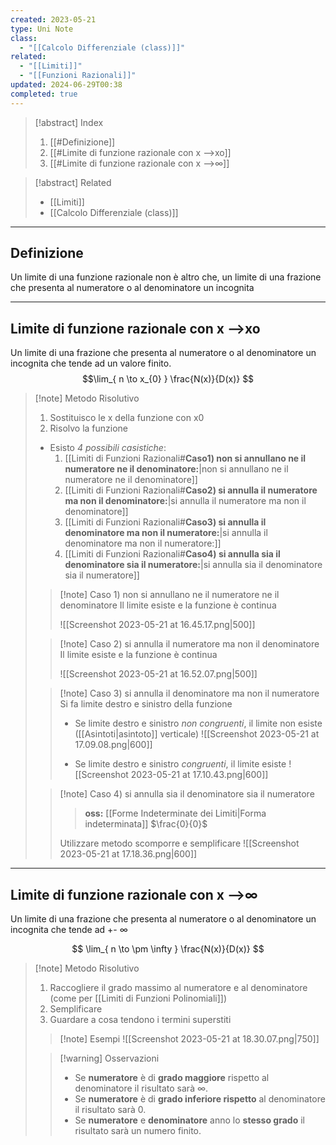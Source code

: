 ```yaml
---
created: 2023-05-21
type: Uni Note
class:
  - "[[Calcolo Differenziale (class)]]"
related:
  - "[[Limiti]]"
  - "[[Funzioni Razionali]]"
updated: 2024-06-29T00:38
completed: true
---
```

>[!abstract] Index
>1. [[#Definizione]]
>2. [[#Limite di funzione razionale con x -->xo]]
>3. [[#Limite di funzione razionale con x -->∞]]

>[!abstract] Related
>- [[Limiti]]
>- [[Calcolo Differenziale (class)]]

---
## Definizione
Un limite di una funzione razionale non è altro che, un limite di una frazione che presenta al numeratore o al denominatore un incognita

---
## Limite di funzione razionale con x -->xo
Un limite di una frazione che presenta al numeratore o al denominatore un incognita che tende ad un valore finito.
$$\lim_{ n \to x_{0} } \frac{N(x)}{D(x)} $$
>[!note] Metodo Risolutivo
>1. Sostituisco le x della funzione con x0
>2. Risolvo la funzione 
>	- Esisto *4 possibili casistiche*:
>		1. [[Limiti di Funzioni Razionali#**Caso1) non si annullano ne il numeratore ne il denominatore:**|non si annullano ne il numeratore ne il denominatore]]
>		2. [[Limiti di Funzioni Razionali#**Caso2) si annulla il numeratore ma non il denominatore:**|si annulla il numeratore ma non il denominatore]]
>		3. [[Limiti di Funzioni Razionali#**Caso3) si annulla il denominatore ma non il numeratore:**|si annulla il denominatore ma non il numeratore:]]
>		4. [[Limiti di Funzioni Razionali#**Caso4) si annulla sia il denominatore sia il numeratore:**|si annulla sia il denominatore sia il numeratore]]
>				
>>[!note] Caso 1) non si annullano ne il numeratore ne il denominatore
>>Il limite esiste e la funzione è continua 
>>
>>![[Screenshot 2023-05-21 at 16.45.17.png|500]]
>
>>[!note] Caso 2) si annulla il numeratore ma non il denominatore
>>Il limite esiste e la funzione è continua 
>>
>>![[Screenshot 2023-05-21 at 16.52.07.png|500]]
>
>>[!note] Caso 3) si annulla il denominatore ma non il numeratore
>>Si fa limite destro e sinistro della funzione
>>		
>>- Se limite destro e sinistro *non congruenti*, il limite non esiste ([[Asintoti|asintoto]] verticale) 
>>	![[Screenshot 2023-05-21 at 17.09.08.png|600]]
>>		
>>- Se limite destro e sinistro *congruenti*, il limite esiste
>>	![[Screenshot 2023-05-21 at 17.10.43.png|600]]
>
>>[!note] Caso 4) si annulla sia il denominatore sia il numeratore
>>
>>>**oss:** [[Forme Indeterminate dei Limiti|Forma indeterminata]] $\frac{0}{0}$
>>
>>Utilizzare metodo scomporre e semplificare
>>![[Screenshot 2023-05-21 at 17.18.36.png|600]]

---
## Limite di funzione razionale con x -->∞

Un limite di una frazione che presenta al numeratore o al denominatore un incognita che tende ad +- ∞

$$
\lim_{ n \to \pm \infty } \frac{N(x)}{D(x)}
$$

>[!note] Metodo Risolutivo
>1. Raccogliere il grado massimo al numeratore e al denominatore (come per [[Limiti di Funzioni Polinomiali]])
>2. Semplificare 
>3. Guardare a cosa tendono i termini superstiti
>
>>[!note] Esempi
>>![[Screenshot 2023-05-21 at 18.30.07.png|750]]
>
>>[!warning] Osservazioni
>>- Se **numeratore** è di **grado maggiore** rispetto al denominatore il risultato sarà ∞.
>>- Se **numeratore** è di **grado inferiore rispetto** al denominatore il risultato sarà 0.
>>- Se **numeratore** e **denominatore** anno lo **stesso grado** il risultato sarà un numero finito.
